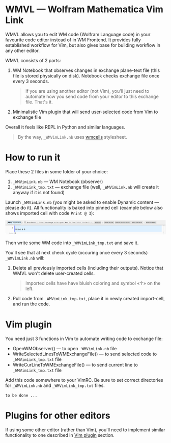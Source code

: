
<!-- WMVL Intro ‾‾‾‾‾‾‾‾‾‾‾‾‾‾‾‾‾‾‾‾‾‾‾‾‾‾‾‾‾‾‾‾‾‾‾‾‾‾‾‾‾‾‾‾‾‾‾‾‾‾‾‾‾‾‾‾‾‾‾‾‾‾‾\ {{{1 -->

# WMVL — Wolfram Mathematica Vim Link

WMVL allows you to edit WM code (Wolfram Language code) in your favourite code editor instead of in WM Frontend.
It provides fully established workflow for Vim, but also gives base for building workflow in any other editor.

WMVL consists of 2 parts:
1. WM Notebook that observes changes in exchange plane-text file (this file is stored physically on disk).
   Notebook checks exchange file once every 3 seconds.
   > If you are using another editor (not Vim), you'll just need to automate how you
   > send code from your editor to this exchange file. That's it.
2. Minimalistic Vim plugin that will send user-selected code from Vim to exchange file

Overall it feels like REPL in Python and similar languages.

> By the way, `_WMVimLink.nb` uses [wmcells](https://github.com/rmnavr/wmcells) stylesheet.

<!-- __________________________________________________________________________/ }}}1 -->
<!-- How to run it ‾‾‾‾‾‾‾‾‾‾‾‾‾‾‾‾‾‾‾‾‾‾‾‾‾‾‾‾‾‾‾‾‾‾‾‾‾‾‾‾‾‾‾‾‾‾‾‾‾‾‾‾‾‾‾‾‾‾‾‾\ {{{1 -->

# How to run it

Place these 2 files in some folder of your choice:
1. `_WMVimLink.nb` — WM Notebook (observer)
2. `_WMVimLink_tmp.txt` — exchange file (well, `_WMVimLink.nb` will create it anyway if it is not found)

Launch `_WMVimLink.nb` (you might be asked to enable Dynamic content — please do it).
All functionality is baked into pinned cell (example below also shows imported cell with code `Print @ 3`):

<p align="center">
<img src="https://github.com/rmnavr/wmvl/blob/main/docs/nb_header.png?raw=true" alt="Notebook header" />
</p>

Then write some WM code into `_WMVimLink_tmp.txt` and save it.

You'll see that at next check cycle (occuring once every 3 seconds) `_WMVimLink.nb` will:
1. Delete all previously imported cells (including their outputs). Notice that WMVL won't delete user-created cells.
   > Imported cells have have bluish coloring and symbol «↑» on the left.
2. Pull code from `_WMVimLink_tmp.txt`, place it in newly created import-cell, and run the code.

<!-- __________________________________________________________________________/ }}}1 -->
<!-- Vim plugin ‾‾‾‾‾‾‾‾‾‾‾‾‾‾‾‾‾‾‾‾‾‾‾‾‾‾‾‾‾‾‾‾‾‾‾‾‾‾‾‾‾‾‾‾‾‾‾‾‾‾‾‾‾‾‾‾‾‾‾‾‾‾‾\ {{{1 -->

# Vim plugin

You need just 3 functions in Vim to automate writing code to exchange file:
* OpenWMObserver() — to open `_WMVimLink.nb` file
* WriteSelectedLinesToWMExchangeFile() — to send selected code to `_WMVimLink_tmp.txt` file
* WriteCurLineToWMExchangeFile() — to send current line to `_WMVimLink_tmp.txt` file 

Add this code somewhere to your VimRC. Be sure to set correct directories for `_WMVimLink.nb` and `_WMVimLink_tmp.txt` files.
```vimscript
to be done ...
```

# Plugins for other editors

If using some other editor (rather than Vim), you'll need to implement similar functionality to one described in [Vim plugin](#Vim-plugin) section.

<!-- __________________________________________________________________________/ }}}1 -->



